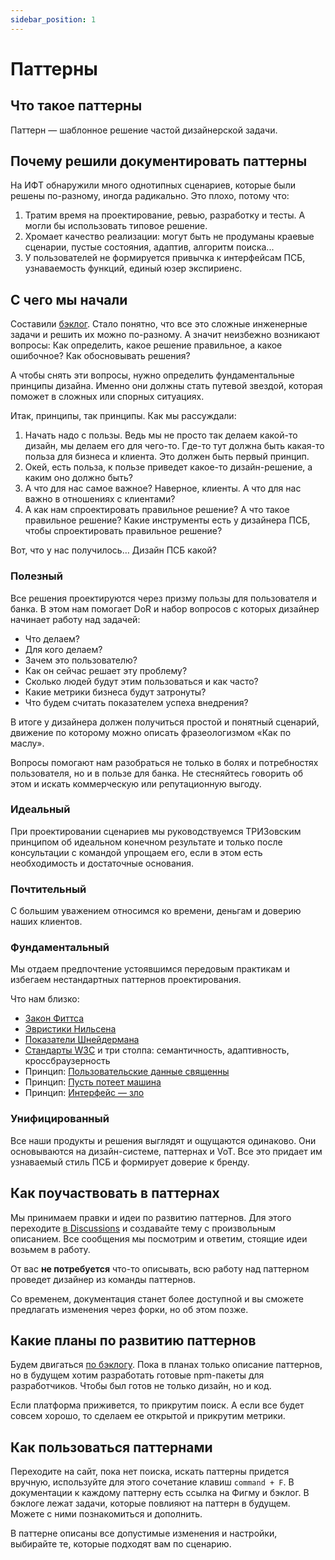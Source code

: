 ```yaml
---
sidebar_position: 1
---
```

# Паттерны

## Что такое паттерны
Паттерн — шаблонное решение частой дизайнерской задачи.

## Почему решили документировать паттерны
На ИФТ обнаружили много однотипных сценариев, которые были решены по-разному, иногда радикально. Это плохо, потому что:
1. Тратим время на проектирование, ревью, разработку и тесты. А могли бы использовать типовое решение.
2. Хромает качество реализации: могут быть не продуманы краевые сценарии, пустые состояния, адаптив, алгоритм поиска...
3. У пользователей не формируется привычка к интерфейсам ПСБ, узнаваемость функций, единый юзер экспириенс. 

## С чего мы начали
Составили [бэклог](https://jira.psbnk.msk.ru/secure/RapidBoard.jspa?rapidView=3142&projectKey=DS&quickFilter=24073). Стало понятно, что все это сложные инженерные задачи и решить их можно по-разному. А значит неизбежно возникают вопросы: Как определить, какое решение правильное, а какое ошибочное? Как обосновывать решения? 

А чтобы снять эти вопросы, нужно определить фундаментальные принципы дизайна. Именно они должны стать путевой звездой, которая поможет в сложных или спорных ситуациях.

Итак, принципы, так принципы. Как мы рассуждали:
1. Начать надо с пользы. Ведь мы не просто так делаем какой-то дизайн, мы делаем его для чего-то. Где-то тут должна быть какая-то польза для бизнеса и клиента. Это должен быть первый принцип.
2. Окей, есть польза, к пользе приведет какое-то дизайн-решение, а каким оно должно быть?
3. А что для нас самое важное? Наверное, клиенты. А что для нас важно в отношениях с клиентами?
4. А как нам спроектировать правильное решение? А что такое правильное решение? Какие инструменты есть у дизайнера ПСБ, чтобы спроектировать правильное решение?

Вот, что у нас получилось… Дизайн ПСБ какой?

### Полезный
Все решения проектируются через призму пользы для пользователя и банка. В этом нам помогает DoR и набор вопросов с которых дизайнер начинает работу над задачей:
- Что делаем?
- Для кого делаем?
- Зачем это пользователю?
- Как он сейчас решает эту проблему?
- Сколько людей будут этим пользоваться и как часто?
- Какие метрики бизнеса будут затронуты?
- Что будем считать показателем успеха внедрения?

В итоге у дизайнера должен получиться простой и понятный сценарий, движение по которому можно описать фразеологизмом «Как по маслу».

Вопросы помогают нам разобраться не только в болях и потребностях пользователя, но и в пользе для банка. Не стесняйтесь говорить об этом и искать коммерческую или репутационную выгоду.

### Идеальный
При проектировании сценариев мы руководствуемся ТРИЗовским принципом об идеальном конечном результате и только после консультации с командой упрощаем его, если в этом есть необходимость и достаточные основания. 

### Почтительный
С большим уважением относимся ко времени, деньгам и доверию наших клиентов. 

### Фундаментальный
Мы отдаем предпочтение устоявшимся передовым практикам и избегаем нестандартных паттернов проектирования.

Что нам близко:
- [Закон Фиттса](https://bureau.ru/bb/soviet/20160517/)
- [Эвристики Нильсена](https://habr.com/ru/companies/tele2/articles/708452/)
- [Показатели Шнейдермана](https://habr.com/ru/articles/449994/)
- [Стандарты W3C](https://www.w3.org/) и три столпа: семантичность, адаптивность, кроссбраузерность
- Принцип: [Пользовательские данные священны](https://bureau.ru/bb/soviet/20150505/)
- Принцип: [Пусть потеет машина](https://www.maximilyahov.ru/blog/all/must-sweat/)
- Принцип: [Интерфейс — зло](https://bureau.ru/about/interface-is-evil/)

### Унифицированный
Все наши продукты и решения выглядят и ощущаются одинаково. Они основываются на дизайн-системе, паттернах и VoT. Все это придает им узнаваемый стиль ПСБ и формирует доверие к бренду.



## Как поучаствовать в паттернах
Мы принимаем правки и идеи по развитию паттернов. Для этого переходите [в Discussions](https://github.com/metz-hei/psb/discussions) и создавайте тему с произвольным описанием. Все сообщения мы посмотрим и ответим, стоящие идеи возьмем в работу.

От вас **не потребуется** что-то описывать, всю работу над паттерном проведет дизайнер из команды паттернов.

Со временем, документация станет более доступной и вы сможете предлагать изменения через форки, но об этом позже. 

## Какие планы по развитию паттернов
Будем двигаться [по бэклогу](https://github.com/metz-hei/psb/issues). Пока в планах только описание паттернов, но в будущем хотим разработать готовые npm-пакеты для разработчиков. Чтобы был готов не только дизайн, но и код. 

Если платформа приживется, то прикрутим поиск. А если все будет совсем хорошо, то сделаем ее открытой и прикрутим метрики.

## Как пользоваться паттернами
Переходите на сайт, пока нет поиска, искать паттерны придется вручную, используйте для этого сочетание клавиш `command + F`. В документации к каждому паттерну есть ссылка на Фигму и бэклог. В бэклоге лежат задачи, которые повлияют на паттерн в будущем. Можете с ними познакомиться и дополнить.

В паттерне описаны все допустимые изменения и настройки, выбирайте те, которые подходят вам по сценарию.

